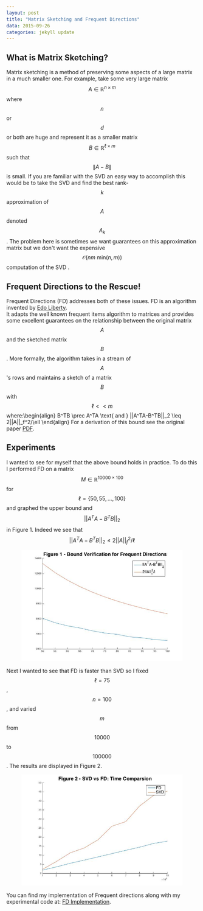 ```yaml
---
layout: post
title: "Matrix Sketching and Frequent Directions"
data: 2015-09-26
categories: jekyll update
---
```

<head>
  <script type="text/javascript"
          src="http://cdn.mathjax.org/mathjax/latest/MathJax.js?config=TeX-AMS-MML_HTMLorMML">
  </script>
</head>

## **What is Matrix Sketching?**
Matrix sketching is a method of preserving some aspects of a large matrix in a much smaller one.
For example, take some very large matrix $$A \in \mathbb{R}^{n\times m}$$ where $$n$$ or $$d$$
or both are huge and represent it as a smaller matrix $$B \in \mathbb{R}^{\ell\times m}$$ such that
$$\|A - B\|$$ is small.  If you are familiar with the SVD an easy way to accomplish this would be
to take the SVD and find the best rank-$$k$$ approximation of $$A$$ denoted $$A_k$$.  The problem 
here is sometimes we want guarantees on this approximation matrix but we don't want the expensive
$$\mathcal{O}(nm\text{ min}(n,m))$$computation of the SVD .

## **Frequent Directions to the Rescue!** 
Frequent Directions (FD) addresses both of these issues.  FD is an algorithm invented by 
<a target = "_blank" href = "http://www.cs.yale.edu/homes/el327/">Edo Liberty</a>.  
It adapts the well known frequent items algorithm to matrices and provides some excellent 
guarantees on the relationship between the original matrix $$A$$ and the sketched matrix 
$$B$$.  More formally, the algorithm takes in a stream of $$A$$'s rows and maintains a
sketch of a matrix $$B$$ with $$\ell << m$$ where:\begin{align}
B^TB \prec A^TA \text{ and } ||A^TA-B^TB||_2 \leq 2||A||_f^2/\ell
\end{align}
For a derivation of this bound see the original paper <a target = "_blank" href = "http://www.cs.yale.edu/homes/el327/papers/simpleMatrixSketching.pdf">PDF</a>.

## **Experiments**
I wanted to see for myself that the above bound holds in practice. To do this I performed FD on a matrix 
$$M\in \mathbb{R}^{10000\times 100}$$ for $$\ell = \{50, 55, ..., 100\}$$ and graphed the upper bound
and $$||A^TA-B^TB||_2$$ in Figure 1.  Indeed we see that $$||A^TA-B^TB||_2 \leq 2||A||_f^2/\ell$$

<figure class="half">
	<img src="/assets/FD_Figure_01.jpg">
</figure>

Next I wanted to see that FD is faster than SVD so I fixed $$\ell = 75$$, $$n = 100$$, and varied 
$$m$$ from $$10000$$ to $$100000$$.  The results are displayed in Figure 2.
<figure class="half">
	<img src="/assets/FD_Figure_02.jpg">
</figure>


You can find my implementation of Frequent directions along with my experimental code at:
<a target = "_blank" href = "https://github.com/nbertagnolli/FrequentDirections">FD Implementation</a>.

